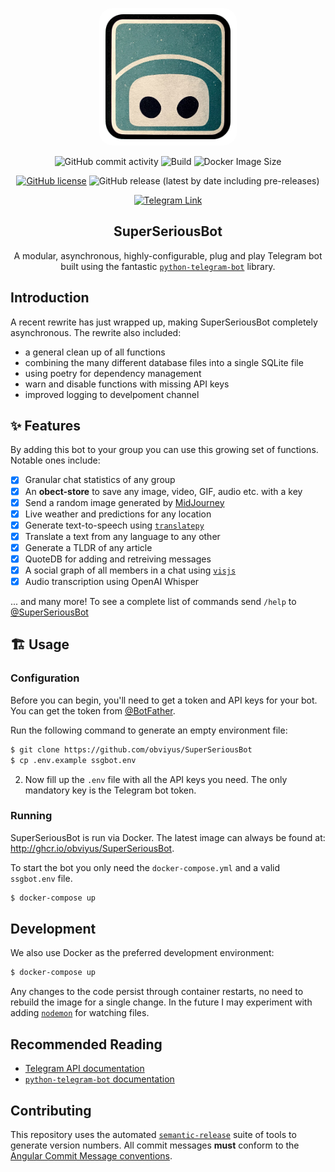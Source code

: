 <p align="center">
    <img src="assets/logo.png" style="background: white; border-radius: 10%; padding: 10px" alt="Logo" width="200px">
</p>

<p align="center">
  <img alt="GitHub commit activity" src="https://img.shields.io/github/commit-activity/m/obviyus/SuperSeriousBot">
  <img alt="Build" src="https://github.com/obviyus/SuperSeriousBot/actions/workflows/release.yml/badge.svg">
  <img alt="Docker Image Size" src="https://ghcr-badge.egpl.dev/obviyus/superseriousbot/size">
</p>
<p align="center">
  <a href="https://github.com/obviyus/SuperSeriousBot/blob/master/LICENSE"><img alt="GitHub license" src="https://img.shields.io/github/license/obviyus/SuperSeriousBot"></a>
  <img alt="GitHub release (latest by date including pre-releases)" src="https://img.shields.io/github/v/release/obviyus/superseriousbot?include_prereleases">
</p>
<p align="center">
   <a href="https://t.me/superseriousbot"><img alt="Telegram Link" src="https://img.shields.io/badge/Telegram-%40SuperSeriousBot-blue"></a>
</p>

<h2 align="center">SuperSeriousBot</h2>
<p align="center">A modular, asynchronous, highly-configurable, plug and play Telegram bot built using the fantastic <a href="https://github.com/python-telegram-bot/python-telegram-bot"><code>python-telegram-bot</code></a> library.</p>

## Introduction

A recent rewrite has just wrapped up, making SuperSeriousBot completely asynchronous. The rewrite also included:

- a general clean up of all functions
- combining the many different database files into a single SQLite file
- using poetry for dependency management
- warn and disable functions with missing API keys
- improved logging to develpoment channel

## ✨ Features

By adding this bot to your group you can use this growing set of functions. Notable ones include:

- [x] Granular chat statistics of any group
- [x] An **obect-store** to save any image, video, GIF, audio etc. with a key
- [x] Send a random image generated by [MidJourney](https://www.midjourney.com/)
- [x] Live weather and predictions for any location
- [x] Generate text-to-speech using [`translatepy`](https://github.com/Animenosekai/translate)
- [x] Translate a text from any language to any other
- [x] Generate a TLDR of any article
- [x] QuoteDB for adding and retreiving messages
- [x] A social graph of all members in a chat using [`visjs`](https://visjs.org/)
- [x] Audio transcription using OpenAI Whisper

... and many more! To see a complete list of commands send `/help` to [@SuperSeriousBot](https://t.me/superseriousbot)

## 🏗 Usage

### Configuration

Before you can begin, you'll need to get a token and API keys for your bot. You can get the token from [@BotFather](https://t.me/botfather).

Run the following command to generate an empty environment file:

```bash
$ git clone https://github.com/obviyus/SuperSeriousBot
$ cp .env.example ssgbot.env
```

2. Now fill up the `.env` file with all the API keys you need. The only mandatory key is the Telegram bot token.

### Running

SuperSeriousBot is run via Docker. The latest image can always be found at: http://ghcr.io/obviyus/SuperSeriousBot.

To start the bot you only need the `docker-compose.yml` and a valid `ssgbot.env` file.

```bash
$ docker-compose up
```

## Development

We also use Docker as the preferred development environment:

```bash
$ docker-compose up
```

Any changes to the code persist through container restarts, no need to rebuild the image for a single change. In the future I may experiment with adding [`nodemon`](https://nodemon.io/) for watching files.

## Recommended Reading

- [Telegram API documentation](https://core.telegram.org/bots/api)
- [`python-telegram-bot` documentation](https://python-telegram-bot.readthedocs.io/)

## Contributing

This repository uses the automated [`semantic-release`](https://github.com/semantic-release/semantic-release) suite of tools to generate version numbers. All commit messages **must** conform to the [Angular Commit Message conventions](https://github.com/angular/angular/blob/master/CONTRIBUTING.md#-commit-message-format).
